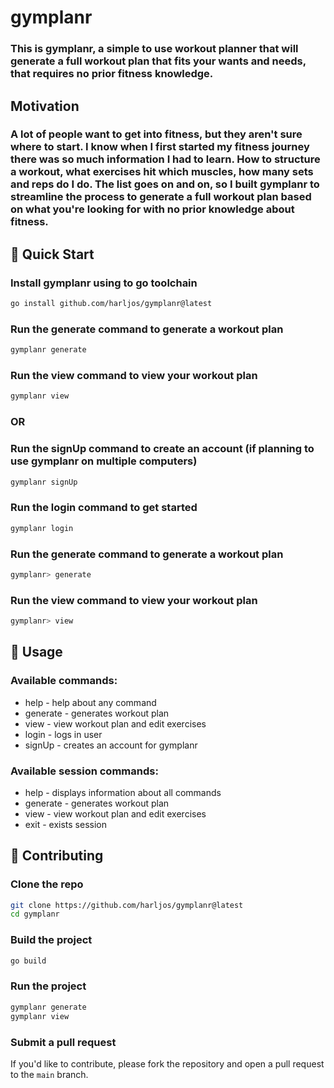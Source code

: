 # gymplanr

### This is gymplanr, a simple to use workout planner that will generate a full workout plan that fits your wants and needs, that requires no prior fitness knowledge.

## Motivation

### A lot of people want to get into fitness, but they aren't sure where to start. I know when I first started my fitness journey there was so much information I had to learn. How to structure a workout, what exercises hit which muscles, how many sets and reps do I do. The list goes on and on, so I built gymplanr to streamline the process to generate a full workout plan based on what you're looking for with no prior knowledge about fitness.

## 🚀 Quick Start

### Install gymplanr using to go toolchain

```bash
go install github.com/harljos/gymplanr@latest
```

### Run the generate command to generate a workout plan

```bash
gymplanr generate
```

### Run the view command to view your workout plan

```bash
gymplanr view
```

### OR

### Run the signUp command to create an account (if planning to use gymplanr on multiple computers)

```bash
gymplanr signUp
```

### Run the login command to get started

```bash
gymplanr login
```

### Run the generate command to generate a workout plan

```bash
gymplanr> generate
```

### Run the view command to view your workout plan

```bash
gymplanr> view
```

## 📖 Usage

### Available commands:

* help - help about any command
* generate - generates workout plan
* view - view workout plan and edit exercises
* login - logs in user
* signUp - creates an account for gymplanr

### Available session commands:

* help - displays information about all commands
* generate - generates workout plan
* view - view workout plan and edit exercises
* exit - exists session

## 🤝 Contributing

### Clone the repo

```bash
git clone https://github.com/harljos/gymplanr@latest
cd gymplanr
```

### Build the project

```bash
go build
```

### Run the project

```bash
gymplanr generate
gymplanr view
```

### Submit a pull request

If you'd like to contribute, please fork the repository and open a pull request to the `main` branch.